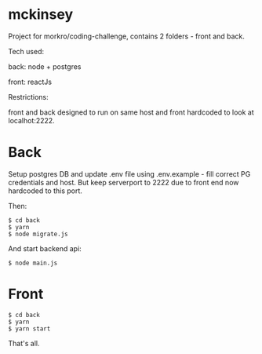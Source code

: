 # mckinsey
Project for morkro/coding-challenge, contains 2 folders - front and back.

Tech used:

back: node + postgres

front: reactJs

Restrictions:

front and back designed to run on same host and front hardcoded to look at localhot:2222.

# Back
Setup postgres DB and update .env file using .env.example - fill correct PG credentials and host. But keep serverport to 2222 due to front end now hardcoded to this port.

Then:
```
$ cd back
$ yarn
$ node migrate.js
```

And start backend api:
```
$ node main.js
```

# Front

```
$ cd back
$ yarn
$ yarn start
```

That's all.
